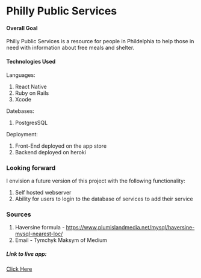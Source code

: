 # Philly Public Services 

#### Overall Goal
Philly Public Services is a resource for people in Phildelphia to help those in need with information about free meals and shelter.

#### Technologies Used
Languages:
1. React Native
2. Ruby on Rails  
4. Xcode 

Datebases:
1. PostgresSQL 

Deployment:
1. Front-End deployed on the app store 
2. Backend deployed on heroki


### Looking forward

I envision a future version of this project with the following functionality:
1. Self hosted webserver 
2. Ability for users to login to the database of services to add their service


### Sources
1. Haversine formula - https://www.plumislandmedia.net/mysql/haversine-mysql-nearest-loc/
2. Email - Tymchyk Maksym of Medium

##### Link to live app:

[Click Here](https://itunes.apple.com/us/app/phillypublicservices/id1456151618?mt=8)
